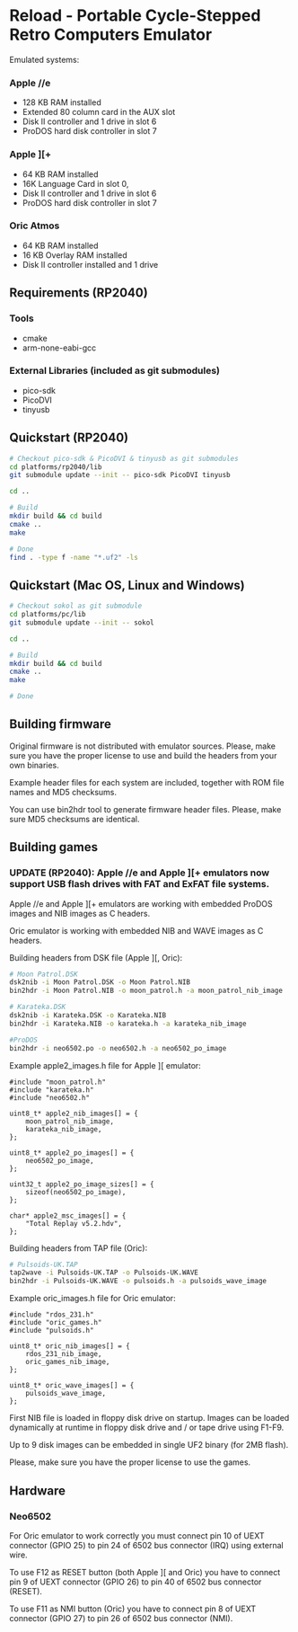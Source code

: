 # Reload - Portable Cycle-Stepped Retro Computers Emulator

Emulated systems:

### Apple //e
  - 128 KB RAM installed 
  - Extended 80 column card in the AUX slot
  - Disk II controller and 1 drive in slot 6
  - ProDOS hard disk controller in slot 7

### Apple ][+
  - 64 KB RAM installed
  - 16K Language Card in slot 0,
  - Disk II controller and 1 drive in slot 6
  - ProDOS hard disk controller in slot 7

### Oric Atmos
  - 64 KB RAM installed
  - 16 KB Overlay RAM installed
  - Disk II controller installed and 1 drive

## Requirements (RP2040)
### Tools
- cmake
- arm-none-eabi-gcc

### External Libraries (included as git submodules)
- pico-sdk
- PicoDVI
- tinyusb

## Quickstart (RP2040)

```bash
# Checkout pico-sdk & PicoDVI & tinyusb as git submodules
cd platforms/rp2040/lib
git submodule update --init -- pico-sdk PicoDVI tinyusb

cd ..

# Build
mkdir build && cd build
cmake ..
make

# Done
find . -type f -name "*.uf2" -ls
```

## Quickstart (Mac OS, Linux and Windows)

```bash
# Checkout sokol as git submodule
cd platforms/pc/lib
git submodule update --init -- sokol

cd ..

# Build
mkdir build && cd build
cmake ..
make

# Done
```

## Building firmware
Original firmware is not distributed with emulator sources. Please, make sure you have the proper license to use and build the headers from your own binaries.

Example header files for each system are included, together with ROM file names and MD5 checksums.

You can use bin2hdr tool to generate firmware header files. Please, make sure MD5 checksums are identical.


## Building games
### UPDATE (RP2040): Apple //e and Apple ][+ emulators now support USB flash drives with FAT and ExFAT file systems.

Apple //e and Apple ][+ emulators are working with embedded ProDOS images and NIB images as C headers.

Oric emulator is working with embedded NIB and WAVE images as C headers.

Building headers from DSK file (Apple ][, Oric):

```bash
# Moon Patrol.DSK
dsk2nib -i Moon Patrol.DSK -o Moon Patrol.NIB
bin2hdr -i Moon Patrol.NIB -o moon_patrol.h -a moon_patrol_nib_image

# Karateka.DSK
dsk2nib -i Karateka.DSK -o Karateka.NIB
bin2hdr -i Karateka.NIB -o karateka.h -a karateka_nib_image

#ProDOS 
bin2hdr -i neo6502.po -o neo6502.h -a neo6502_po_image
```

Example apple2_images.h file for Apple ][ emulator:

```
#include "moon_patrol.h"
#include "karateka.h"
#include "neo6502.h"

uint8_t* apple2_nib_images[] = {
    moon_patrol_nib_image,
    karateka_nib_image,
};

uint8_t* apple2_po_images[] = {
    neo6502_po_image,
};

uint32_t apple2_po_image_sizes[] = {
    sizeof(neo6502_po_image),
};

char* apple2_msc_images[] = {
    "Total Replay v5.2.hdv",
};

```

Building headers from TAP file (Oric):

```bash
# Pulsoids-UK.TAP
tap2wave -i Pulsoids-UK.TAP -o Pulsoids-UK.WAVE
bin2hdr -i Pulsoids-UK.WAVE -o pulsoids.h -a pulsoids_wave_image
```

Example oric_images.h file for Oric emulator:

```
#include "rdos_231.h"
#include "oric_games.h"
#include "pulsoids.h"

uint8_t* oric_nib_images[] = {
    rdos_231_nib_image,
    oric_games_nib_image,
};

uint8_t* oric_wave_images[] = {
    pulsoids_wave_image,
};
```

First NIB file is loaded in floppy disk drive on startup. Images can be loaded dynamically at runtime in floppy disk drive and / or tape drive using F1-F9.

Up to 9 disk images can be embedded in single UF2 binary (for 2MB flash).

Please, make sure you have the proper license to use the games.

## Hardware
### Neo6502
For Oric emulator to work correctly you must connect pin 10 of UEXT connector (GPIO 25) to pin 24 of 6502 bus connector (IRQ) using external wire.

To use F12 as RESET button (both Apple ][ and Oric) you have to connect pin 9 of UEXT connector (GPIO 26) to pin 40 of 6502 bus connector (RESET).

To use F11 as NMI button (Oric) you have to connect pin 8 of UEXT connector (GPIO 27) to pin 26 of 6502 bus connector (NMI).
